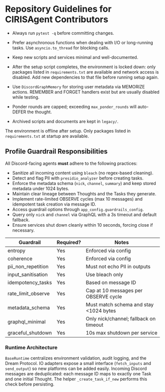 # Repository Guidelines for CIRISAgent Contributors

- Always run `pytest -q` before committing changes.
- Prefer asynchronous functions when dealing with I/O or long-running tasks. Use `asyncio.to_thread` for blocking calls.
- Keep new scripts and services minimal and well-documented.

- After the setup script completes, the environment is locked down: only
  packages listed in `requirements.txt` are available and network access is
  disabled. Add new dependencies to that file before running setup again.

- Use `DiscordGraphMemory` for storing user metadata via MEMORIZE actions. REMEMBER and FORGET handlers exist but are usually disabled while testing.
- Ponder rounds are capped; exceeding `max_ponder_rounds` will auto-DEFER the thought.
- Archived scripts and documents are kept in `legacy/`.

The environment is offline after setup. Only packages listed in `requirements.txt` at startup are available.

## Profile Guardrail Responsibilities

All Discord-facing agents **must** adhere to the following practices:

- Sanitize all incoming content using `bleach` (no regex-based cleaning).
- Detect and flag PII with `presidio_analyzer` before creating tasks.
- Enforce the metadata schema (`nick`, `channel`, `summary`) and keep stored metadata under 1024 bytes.
- Maintain clear lineage between Thoughts and the Tasks they generate.
- Implement rate-limited OBSERVE cycles (max 10 messages) and idempotent task creation via message ID.
- Access guardrail options through `app_config.guardrails_config`.
- Query only `nick` and `channel` via GraphQL with a 3s timeout and default fallback.
- Ensure services shut down cleanly within 10 seconds, forcing close if necessary.

| Guardrail              | Required? | Notes                                                         |
|------------------------|-----------|---------------------------------------------------------------|
| entropy                | Yes       | Enforced via config                                          |
| coherence              | Yes       | Enforced via config                                          |
| pii_non_repetition     | Yes       | Must not echo PII in outputs                                 |
| input_sanitisation     | Yes       | Use bleach only                                              |
| idempotency_tasks      | Yes       | Based on message ID                                          |
| rate_limit_observe     | Yes       | Cap at 10 messages per OBSERVE cycle                         |
| metadata_schema        | Yes       | Must match schema and stay <1024 bytes                       |
| graphql_minimal        | Yes       | Only nick/channel; fallback on timeout                       |
| graceful_shutdown      | Yes       | 10s max shutdown per service                                 |

### Runtime Architecture

`BaseRuntime` centralizes environment validation, audit logging, and the Dream Protocol. IO adapters expose a small interface (`fetch_inputs` and `send_output`) so new platforms can be added easily. Incoming Discord messages are deduplicated: each message ID maps to exactly one Task and one initial Thought. The helper `_create_task_if_new` performs this check before persisting.
